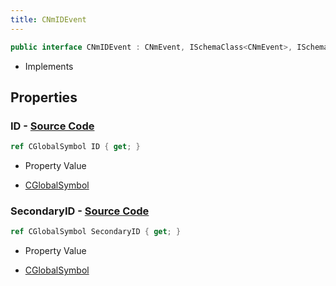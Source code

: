 ```yaml
---
title: CNmIDEvent
---
```


```csharp
public interface CNmIDEvent : CNmEvent, ISchemaClass<CNmEvent>, ISchemaClass<CNmIDEvent>, ISchemaField, ISchemaClass, INativeHandle
```

- Implements

## Properties

### **ID** - [Source Code](https://github.com/swiftly-solution/swiftlys2/blob/main/managed/src/SwiftlyS2.Generated/Schemas/Interfaces/CNmIDEvent.cs#L16)

```csharp
ref CGlobalSymbol ID { get; }
```

- Property Value

- [CGlobalSymbol](/docs/api/shared/natives/cglobalsymbol)

### **SecondaryID** - [Source Code](https://github.com/swiftly-solution/swiftlys2/blob/main/managed/src/SwiftlyS2.Generated/Schemas/Interfaces/CNmIDEvent.cs#L18)

```csharp
ref CGlobalSymbol SecondaryID { get; }
```

- Property Value

- [CGlobalSymbol](/docs/api/shared/natives/cglobalsymbol)

